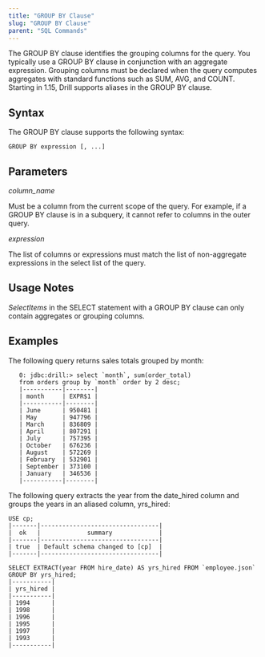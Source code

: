 ```yaml
---
title: "GROUP BY Clause"
slug: "GROUP BY Clause"
parent: "SQL Commands"
---
```

The GROUP BY clause identifies the grouping columns for the query. You typically use a GROUP BY clause in conjunction with an aggregate expression. Grouping columns must be declared when the query computes aggregates with standard functions such as SUM, AVG, and COUNT. Starting in 1.15, Drill supports aliases in the GROUP BY clause.

## Syntax
The GROUP BY clause supports the following syntax:  


    GROUP BY expression [, ...]
  

## Parameters  
*column_name*  

Must be a column from the current scope of the query. For example, if a GROUP BY clause is in a subquery, it cannot refer to columns in the outer query.

*expression*  

The list of columns or expressions must match the list of non-aggregate expressions in the select list of the query.


## Usage Notes
*SelectItems* in the SELECT statement with a GROUP BY clause can only contain aggregates or grouping columns.


## Examples
The following query returns sales totals grouped by month:  

       0: jdbc:drill:> select `month`, sum(order_total)
       from orders group by `month` order by 2 desc;
       |-----------|--------|
       | month     | EXPR$1 |
       |-----------|--------|
       | June      | 950481 |
       | May       | 947796 |
       | March     | 836809 |
       | April     | 807291 |
       | July      | 757395 |
       | October   | 676236 |
       | August    | 572269 |
       | February  | 532901 |
       | September | 373100 |
       | January   | 346536 |
       |-----------|--------|

The following query extracts the year from the date\_hired column and groups the years in an aliased column, yrs\_hired:  

	USE cp;
	|-------|---------------------------------|
	|  ok   |             summary             |
	|-------|---------------------------------|
	| true  | Default schema changed to [cp]  |
	|-------|---------------------------------|  	
	
	SELECT EXTRACT(year FROM hire_date) AS yrs_hired FROM `employee.json` GROUP BY yrs_hired;
	|-----------|
	| yrs_hired |
	|-----------|
	| 1994      |
	| 1998      |
	| 1996      |
	| 1995      |
	| 1997      |
	| 1993      |
	|-----------|
	


